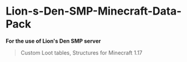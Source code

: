 # Lion-s-Den-SMP-Minecraft-Data-Pack

**For the use of Lion's Den SMP server** 

> Custom Loot tables, Structures for Minecraft 1.17

